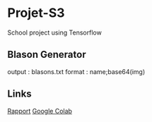 # Projet-S3
School project using Tensorflow


## Blason Generator

output : blasons.txt
format : name;base64(img)

## Links

[Rapport]()
[Google Colab]()
